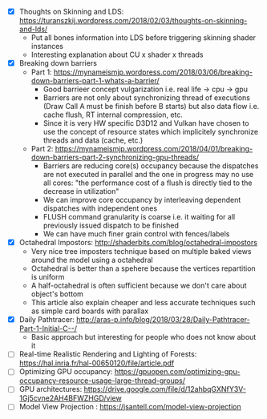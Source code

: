 - [x] Thoughts on Skinning and LDS: https://turanszkij.wordpress.com/2018/02/03/thoughts-on-skinning-and-lds/
    - Put all bones information into LDS before triggering skinning shader instances
    - Interesting explanation about CU x shader x threads
- [x] Breaking down barriers
    - Part 1: https://mynameismjp.wordpress.com/2018/03/06/breaking-down-barriers-part-1-whats-a-barrier/
        - Good barrieer concept vulgarization i.e. real life -> cpu -> gpu
        - Barriers are not only about synchronizing thread of executions (Draw Call A must be finish before B starts) but also data flow i.e. cache flush, RT internal compression, etc.
        - Since it is very HW specific D3D12 and Vulkan have chosen to use the concept of resource states which implicitely synchronize threads and data (cache, etc.)
    - Part 2: https://mynameismjp.wordpress.com/2018/04/01/breaking-down-barriers-part-2-synchronizing-gpu-threads/
        - Barriers are reducing core(s) occupancy because the dispatches are not executed in parallel and the one in progress may no use all cores: "the performance cost of a flush is directly tied to the decrease in utilization"
        - We can improve core occupancy by interleaving dependent dispatches with independent ones
        - FLUSH command granularity is coarse i.e. it waiting for all previously issued dispatch to be finished
        - We can have much finer grain control with fences/labels
- [X] Octahedral Impostors: http://shaderbits.com/blog/octahedral-impostors
    - Very nice tree imposters technique based on multiple baked views around the model using a octahedral
    - Octahedral is better than a spehere because the vertices repartition is uniform
    - A half-octahedral is often sufficient because we don't care about object's bottom
    - This article also explain cheaper and less accurate techniques such as simple card boards with parallax
- [X] Daily Pathtracer: http://aras-p.info/blog/2018/03/28/Daily-Pathtracer-Part-1-Initial-C--/
    - Basic approach but interesting for people who does not know about it
- [ ] Real-time Realistic Rendering and Lighting of Forests: https://hal.inria.fr/hal-00650120/file/article.pdf
- [ ] Optimizing GPU occupancy: https://gpuopen.com/optimizing-gpu-occupancy-resource-usage-large-thread-groups/
- [ ] GPU architectures: https://drive.google.com/file/d/12ahbqGXNfY3V-1Gj5cvne2AH4BFWZHGD/view
- [ ] Model View Projection : https://jsantell.com/model-view-projection
